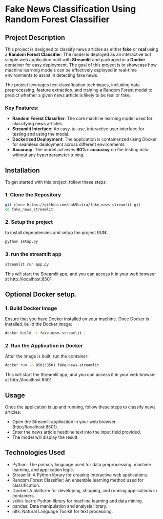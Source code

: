 # Fake News Classification Using Random Forest Classifier

## Project Description

This project is designed to classify news articles as either **fake** or **real** using a **Random Forest Classifier**. The model is deployed as an interactive but simple web application built with **Streamlit** and packaged in a **Docker** container for easy deployment. The goal of this project is to showcase how machine learning models can be effectively deployed in real-time environments to assist in detecting fake news.

The project leverages text classification techniques, including data preprocessing, feature extraction, and training a Random Forest model to predict whether a given news article is likely to be real or fake.

### Key Features:
- **Random Forest Classifier**: The core machine learning model used for classifying news articles.
- **Streamlit Interface**: An easy-to-use, interactive user interface for testing and using the model.
- **Dockerized Deployment**: The application is containerized using Docker for seamless deployment across different environments.
- **Accuracy**: The model achieves **90%+ accuracy** on the testing data without any hyperparameter tuning.

## Installation

To get started with this project, follow these steps:

### 1. Clone the Repository
```bash
git clone https://github.com/nak5hatra/fake_news_streamlit.git
cd fake_news_streamlit
```

### 2. Setup the project
to install dependencies and setup the project RUN:
``` bash
python setup.py
```
### 3. run the streamlit app
``` bash
streamlit run app.py
```
This will start the Streamlit app, and you can access it in your web browser at http://localhost:8501.

## Optional Docker setup.

### 1. Build Docker Image
Ensure that you have Docker installed on your machine. Once Docker is installed, build the Docker image:

``` bash
docker build -t fake-news-streamlit .
```

### 2. Run the Application in Docker
After the image is built, run the container:
``` bash
docker run -p 8501:8501 fake-news-streamlit
```
This will start the Streamlit app, and you can access it in your web browser at http://localhost:8501.

## Usage
Once the application is up and running, follow these steps to classify news articles:

- Open the Streamlit application in your web browser (http://localhost:8501).
- Enter the news article headline text into the input field provided.
- The model will display the result.

## Technologies Used
- Python: The primary language used for data preprocessing, machine learning, and application logic.
- Streamlit: A Python library for creating interactive web applications.
- Random Forest Classifier: An ensemble learning method used for classification.
- Docker: A platform for developing, shipping, and running applications in containers.
- scikit-learn: Python library for machine learning and data mining.
- pandas: Data manipulation and analysis library.
- nltk: Natural Language Toolkit for text processing.
